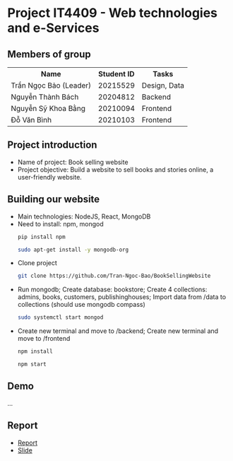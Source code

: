 # Project IT4409 - Web technologies and e-Services

## Members of group
<table>
  <tr>
    <th>Name</th>
    <th>Student ID</th>
    <th>Tasks</th>
  </tr>
<tr>
  <td>Trần Ngọc Bảo (Leader)</td>
  <td>20215529</td>
  <td>Design, Data</td>
</tr>
<tr>
  <td>Nguyễn Thành Bách</td>
  <td>20204812</td>
  <td>Backend</td>
</tr>
<tr>
  <td>Nguyễn Sỹ Khoa Bằng</td>
  <td>20210094</td>
  <td>Frontend</td>
</tr>
<tr>
  <td>Đỗ Văn Bình</td>
  <td>20210103</td>
  <td>Frontend</td>
</tr>
</table>

## Project introduction
<ul>
  <li>Name of project: Book selling website</li>
  <li>Project objective: Build a website to sell books and stories online, a user-friendly website.</li>
</ul>

## Building our website
<ul>
  <li>Main technologies: NodeJS, React, MongoDB</li>
  <li>Need to install: npm, mongod</li>
  
```sh
pip install npm
```

```sh
sudo apt-get install -y mongodb-org
```


  <li>Clone project</li>
  
```sh
git clone https://github.com/Tran-Ngoc-Bao/BookSellingWebsite
```

  <li>Run mongodb; Create database: bookstore; Create 4 collections: admins, books, customers, publishinghouses; Import data from /data to collections (should use mongodb compass)</li>
  
```sh
sudo systemctl start mongod
```

  <li>Create new terminal and move to /backend; Create new terminal and move to /frontend</li>
  
```sh
npm install
```

```sh
npm start
```

</ul>

## Demo
...

## Report
<ul>
  <li><a href="https://github.com/Tran-Ngoc-Bao/BookSellingWebsite/blob/master/report/Report.pdf">Report</a></li>
  <li><a href="https://github.com/Tran-Ngoc-Bao/BookSellingWebsite/blob/master/report/Slide.pptx">Slide</a></li>
</ul>
